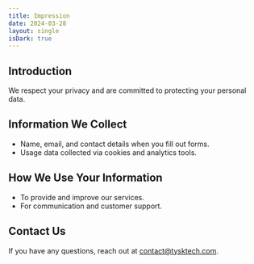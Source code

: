 ```yaml
---
title: Impression
date: 2024-03-28
layout: single
isDark: true
---
```


## Introduction
We respect your privacy and are committed to protecting your personal data.

## Information We Collect
- Name, email, and contact details when you fill out forms.
- Usage data collected via cookies and analytics tools.

## How We Use Your Information
- To provide and improve our services.
- For communication and customer support.

## Contact Us
If you have any questions, reach out at [contact@tysktech.com](mailto:contact@tysktech.com).
